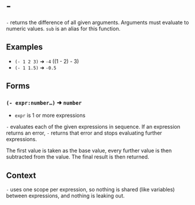 # -

`-` returns the difference of all given arguments. Arguments must evaluate to
numeric values. `sub` is an alias for this function.

## Examples

* `(- 1 2 3)` ➜ `-4` ((1 - 2) - 3)
* `(- 1 1.5)` ➜ `-0.5`

## Forms

### `(- expr:number…)` ➜ `number`

* `expr` is 1 or more expressions

`-` evaluates each of the given expressions in sequence. If an expression returns
an error, `-` returns that error and stops evaluating further expressions.

The first value is taken as the base value, every further value is then subtracted
from the value. The final result is then returned.

## Context

`-` uses one scope per expression, so nothing is shared (like variables) between
expressions, and nothing is leaking out.
